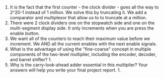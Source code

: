1. It is the fact that the first counter - the clock divider - goes all the way to 2^20-1 instead of 1 million. We solve this by truncating it. We add a comparator and multiplexor that allow us to to truncate at a million.
2. There were 2 clock dividers one on the stopwatch side and one on the multi-segment display side. It only increments when you are press the enable button. 
3. We want all of the counters to reach their maximum value before we increment. We AND all the current enables with the next enable signals. 
4. What is the advantage of using the "fine-coarse" concept in multiple components of the two-level multiplier, including the encoder, decoder, and barrel shifter? 
	1. 
5. Why is the carry-look-ahead adder essential in this multiplier? Your answers will help you write your final project report.
	1. 